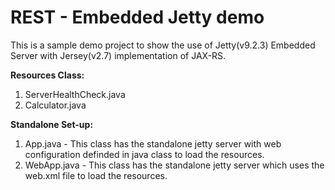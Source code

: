 # REST - Embedded Jetty demo

<v1>

This is a sample demo project to show the use of Jetty(v9.2.3) Embedded Server with Jersey(v2.7) implementation of JAX-RS.

**Resources Class:**

1. ServerHealthCheck.java
2. Calculator.java

**Standalone Set-up:**

1. App.java - This class has the standalone jetty server with web configuration definded in java class to load the resources.
2. WebApp.java - This class has the standalone jetty server which uses the web.xml file to load the resources.
